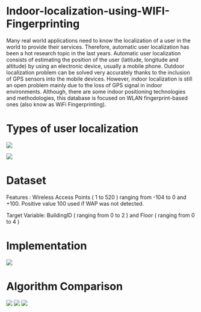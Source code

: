 # Indoor-localization-using-WIFI-Fingerprinting
Many real world applications need to know the localization of a user in the world to provide their services. Therefore, automatic user localization has been a hot research topic in the last years. Automatic user localization consists of estimating the position of the user (latitude, longitude and altitude) by using an electronic device, usually a mobile phone. Outdoor localization problem can be solved very accurately thanks to the inclusion of GPS sensors into the mobile devices. However, indoor localization is still an open problem mainly due to the loss of GPS signal in indoor environments. Although, there are some indoor positioning technologies and methodologies, this database is focused on WLAN fingerprint-based ones (also know as WiFi Fingerprinting).


# Types of user localization

![](https://drive.google.com/uc?export=view&id=1rDoy1aVHVjhouw8l5gBOLSIAqKtWljFv)

![](https://drive.google.com/uc?export=view&id=1-mmkHGAvV7MtqIOpYdX4CstEUI1lPW78)

# Dataset

Features : Wireless Access Points ( 1 to 520 ) ranging from -104 to 0 and +100. Positive value 100 used if WAP was not detected.

Target Variable: BuildingID ( ranging from 0 to 2 ) and Floor ( ranging from 0 to 4 )
 
 
# Implementation

![](https://drive.google.com/uc?export=view&id=1F2w5FINdH6sRPEYQUA5gw_MKvZDk7dLU)

# Algorithm Comparison

![](https://drive.google.com/uc?export=view&id=1rrdoBLnDbaaX619I2IHAMTi0tdYH-TBQ)
![](https://drive.google.com/uc?export=view&id=1U2HRHSSZzhWx9wIkm7z28Eo4W78x7SgP)
![](https://drive.google.com/uc?export=view&id=1sUUFlFUrSUA8ukDto6_HSF5JGlKnYQTq)
